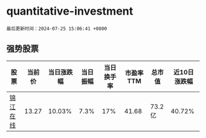 # quantitative-investment

`最后更新时间：2024-07-25 15:06:41 +0800`

## 强势股票

|股票|当前价|当日涨跌幅|当日振幅|当日换手率|市盈率TTM|总市值|近10日涨跌幅|
|----|----|----|----|----|----|----|----|
|[锦江在线](https://xueqiu.com/S/SH600650)|13.27|10.03%|7.3%|17%|41.68|73.2亿|40.72%|
